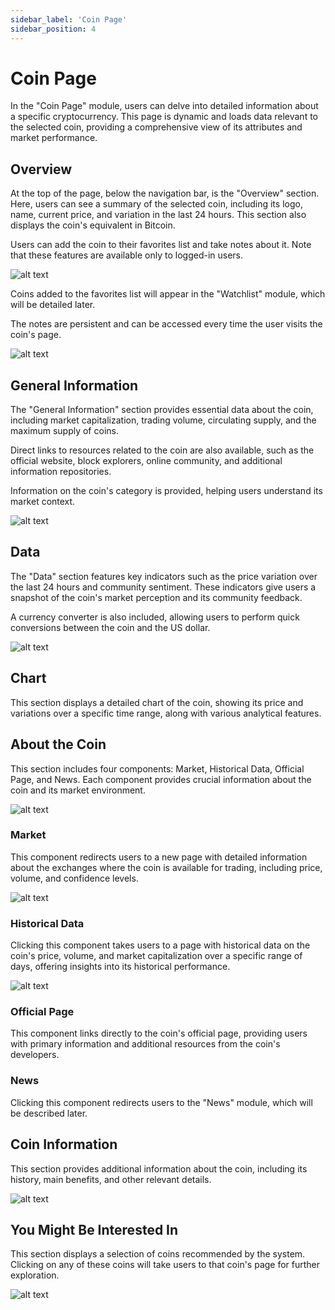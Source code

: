 ```yaml
---
sidebar_label: 'Coin Page'
sidebar_position: 4
---
```

# Coin Page

In the "Coin Page" module, users can delve into detailed information about a specific cryptocurrency. This page is dynamic and loads data relevant to the selected coin, providing a comprehensive view of its attributes and market performance.

## Overview

At the top of the page, below the navigation bar, is the "Overview" section. Here, users can see a summary of the selected coin, including its logo, name, current price, and variation in the last 24 hours. This section also displays the coin's equivalent in Bitcoin.

Users can add the coin to their favorites list and take notes about it. Note that these features are available only to logged-in users.

![alt text](image-14.png)

Coins added to the favorites list will appear in the "Watchlist" module, which will be detailed later.

The notes are persistent and can be accessed every time the user visits the coin's page.

![alt text](image-15.png)

## General Information

The "General Information" section provides essential data about the coin, including market capitalization, trading volume, circulating supply, and the maximum supply of coins.

Direct links to resources related to the coin are also available, such as the official website, block explorers, online community, and additional information repositories.

Information on the coin's category is provided, helping users understand its market context.

![alt text](image-16.png)

## Data

The "Data" section features key indicators such as the price variation over the last 24 hours and community sentiment. These indicators give users a snapshot of the coin's market perception and its community feedback.

A currency converter is also included, allowing users to perform quick conversions between the coin and the US dollar.

![alt text](image-17.png)

## Chart

This section displays a detailed chart of the coin, showing its price and variations over a specific time range, along with various analytical features.

## About the Coin

This section includes four components: Market, Historical Data, Official Page, and News. Each component provides crucial information about the coin and its market environment.

![alt text](image-18.png)

### Market

This component redirects users to a new page with detailed information about the exchanges where the coin is available for trading, including price, volume, and confidence levels.

![alt text](image-19.png)

### Historical Data

Clicking this component takes users to a page with historical data on the coin's price, volume, and market capitalization over a specific range of days, offering insights into its historical performance.

![alt text](image-22.png)

### Official Page

This component links directly to the coin's official page, providing users with primary information and additional resources from the coin's developers.

### News

Clicking this component redirects users to the "News" module, which will be described later.

## Coin Information

This section provides additional information about the coin, including its history, main benefits, and other relevant details.

![alt text](image-20.png)

## You Might Be Interested In

This section displays a selection of coins recommended by the system. Clicking on any of these coins will take users to that coin's page for further exploration.

![alt text](image-21.png)
